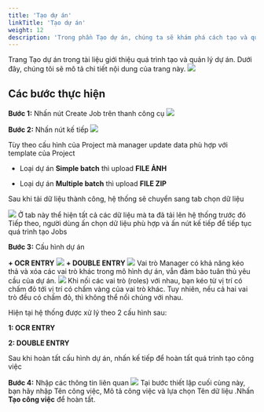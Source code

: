 ```yaml
---
title: 'Tạo dự án'
linkTitle: 'Tạo dự án'
weight: 12
description: 'Trong phần Tạo dự án, chúng ta sẽ khám phá cách tạo và quản lý các dự án trong hệ thống của chúng tôi. Bạn sẽ được hướng dẫn qua từng bước cụ thể, từ việc tạo dự án mới đến cách thực hiện các thao tác quản lý và theo dõi dự án của bạn. Dù bạn là người dùng mới hoặc đã có kinh nghiệm, phần này sẽ giúp bạn tận dụng tối đa tính năng quản lý dự án của chúng tôi.'
---
```


Trang Tạo dự án trong tài liệu giới thiệu quá trình tạo và quản lý dự án. Dưới đây, chúng tôi sẽ mô tả chi tiết nội dung của trang này.
![](/img/job_me.png)


## Các bước thực hiện

**Bước 1:** Nhấn nút Create Job trên thanh công cụ
![](/img/job_me.png)

**Bước 2:** Nhấn nút kế tiếp
![](/img/job_b1.png)

Tùy theo cấu hình của Project mà manager update data phù hợp với template của Project

+ Loại dự án **Simple batch** thì upload **FILE ẢNH**
  
+ Loại dự án **Multiple batch** thì upload **FILE ZIP**
  
Sau khi tải dữ liệu thành công, hệ thống sẽ chuyển sang tab chọn dữ liệu

![](/img/job_b2.png)
Ở tab này thể hiện tất cả các dữ liệu mà ta đã tải lên hệ thống trước đó
Tiếp theo, người dùng ấn chọn dữ liệu phù hợp và ấn nút kế tiếp để tiếp tục quá trình tạo Jobs

**Bước 3:** Cấu hình dự án

**+ OCR ENTRY**
![](/img/job_b3.png)
**+ DOUBLE ENTRY**
![](/img/job_b3-v2.png)
Vai trò Manager có khả năng kéo thả và xóa các vai trò khác trong mô hình dự án, vẫn đảm bảo tuân thủ yêu cầu của dự án.
![](/img/job_b3-v3.png)
Khi nối các vai trò (roles) với nhau, bạn kéo từ vị trí có chấm đỏ tới vị trí có chấm vàng của vai trò khác. Tuy nhiên, nếu cả hai vai trò đều có chấm đỏ, thì không thể nối chúng với nhau. 

Hiện tại hệ thống được xử lý theo 2 cấu hình sau:

**1: OCR ENTRY**

**2: DOUBLE ENTRY**

Sau khi hoàn tất cấu hình dự án, nhấn kế tiếp để hoàn tất quá trình tạo công việc

**Bước 4:** Nhập các thông tin liên quan
![](/img/job_b4.png)
Tại bước thiết lập cuối cùng này, bạn hãy nhập Tên công việc, Mô tả công việc và lựa chọn Tên dữ liệu .Nhấn **Tạo công việc** để hoàn tất.
